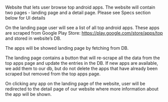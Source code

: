 Website that lets user browse top android apps. The website will contain two pages - landing page and a detail page. Please see Specs section below for UI details

On the landing page user will see a list of all top android apps. These apps are scraped from Google Play Store: https://play.google.com/store/apps/top and stored in website’s DB.

The apps will be showed landing page by fetching from DB.

The landing page contains a button that will re-scrape all the data from the top apps page and update the entries in the DB. If new apps are available, we add them to our db, but do not delete the apps that have already been scraped but removed from the top apps page.

On clicking any app on the landing page of the website, user will be redirected to the detail page of our website where more information about the app will be shown.